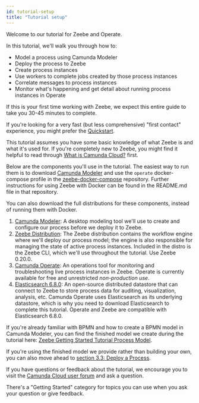 ```yaml
---
id: tutorial-setup
title: "Tutorial setup"
---
```


Welcome to our tutorial for Zeebe and Operate.

In this tutorial, we'll walk you through how to:

- Model a process using Camunda Modeler
- Deploy the process to Zeebe
- Create process instances
- Use workers to complete jobs created by those process instances
- Correlate messages to process instances
- Monitor what's happening and get detail about running process instances in Operate

If this is your first time working with Zeebe, we expect this entire guide to take you 30-45 minutes to complete.

If you're looking for a very fast (but less comprehensive) "first contact" experience, you might prefer the [Quickstart](../local/quickstart.md).

This tutorial assumes you have some basic knowledge of what Zeebe is and what it's used for. If you're completely new to Zeebe, you might find it helpful to read through [What is Camunda Cloud?](/product-manuals/concepts/what-is-camunda-cloud.md) first.

Below are the components you'll use in the tutorial. The easiest way to run them is to download [Camunda Modeler](https://docs.camunda.io/docs/product-manuals/modeler/camunda-modeler/install-the-modeler) and use the `operate` docker-compose profile in the [zeebe-docker-compose](https://github.com/zeebe-io/zeebe-docker-compose) repository. Further instructions for using Zeebe with Docker can be found in the README.md file in that repository.

You can also download the full distributions for these components, instead of running them with Docker.

1.  [Camunda Modeler](https://docs.camunda.io/docs/product-manuals/modeler/camunda-modeler/install-the-modeler): A desktop modeling tool we'll use to create and configure our process before we deploy it to Zeebe.
1.  [Zeebe Distribution](https://github.com/camunda-cloud/zeebe/releases/tag/0.20.0): The Zeebe distribution contains the workflow engine where we'll deploy our process model; the engine is also responsible for managing the state of active process instances. Included in the distro is the Zeebe CLI, which we'll use throughout the tutorial. Use Zeebe 0.20.0.
1.  [Camunda Operate](https://github.com/camunda-cloud/zeebe/releases/tag/0.20.0): An operations tool for monitoring and troubleshooting live process instances in Zeebe. Operate is currently available for free and unrestricted _non-production use_.
1.  [Elasticsearch 6.8.0](https://www.elastic.co/downloads/past-releases/elasticsearch-6-8-0): An open-source distributed datastore that can connect to Zeebe to store process data for auditing, visualization, analysis, etc. Camunda Operate uses Elasticsearch as its underlying datastore, which is why you need to download Elasticsearch to complete this tutorial. Operate and Zeebe are compatible with Elasticsearch 6.8.0.

If you're already familiar with BPMN and how to create a BPMN model in Camunda Modeler, you can find the finished model we create during the tutorial here: [Zeebe Getting Started Tutorial Process Model](assets/order-process.bpmn).

If you're using the finished model we provide rather than building your own, you can also move ahead to [section 3.3: Deploy a Process](deploy-a-process.md).

If you have questions or feedback about the tutorial, we encourage you to visit the [Camunda Cloud user forum](https://forum.camunda.io) and ask a question.

There's a "Getting Started" category for topics you can use when you ask your question or give feedback.
